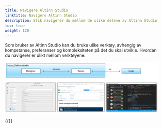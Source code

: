 ```yaml
---
title: Navigere Altinn Studio
linktitle: Navigere Altinn Studio
description: Slik navigerer du mellom de ulike delene av Altinn Studio.
toc: true
weight: 120
---
```


Som bruker av Altinn Studio kan du bruke ulike verktøy, avhengig av kompetanse, preferanser og kompleksiteten på det du skal utvikle.
Hvordan du navigerer er ulikt mellom verktøyene.

![Altinn Studio verktøy](3-tools.png "De tre verktøyene i Altinn Studio: Designer, Repos og Code.")

{{<children />}}
